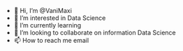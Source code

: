 - 👋 Hi, I’m @VaniMaxi
- 👀 I’m interested in Data Science
- 🌱 I’m currently learning 
- 💞️ I’m looking to collaborate on information Data Science
- 📫 How to reach me email

<!---
VaniMaxi/VaniMaxi is a ✨ special ✨ repository because its `README.md` (this file) appears on your GitHub profile.
You can click the Preview link to take a look at your changes.
--->
